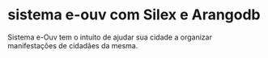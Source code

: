 # sistema e-ouv com Silex e Arangodb
Sistema e-Ouv tem o intuito de ajudar sua cidade a organizar manifestações de cidadães da mesma.

